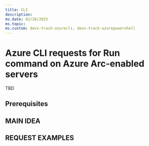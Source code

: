 ```yaml
---
title: CLI
description: 
ms.date: 02/28/2025
ms.topic: 
ms.custom: devx-track-azurecli, devx-track-azurepowershell
---
```

# Azure CLI requests for Run command on Azure Arc-enabled servers

TBD

## Prerequisites

## MAIN IDEA

## REQUEST EXAMPLES
